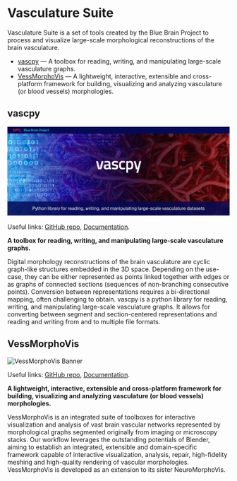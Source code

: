 # Vasculature Suite

Vasculature Suite is a set of tools created by the Blue Brain Project to process and visualize large-scale morphological reconstructions of the brain vasculature.

- [vascpy](#vascpy) — A toolbox for reading, writing, and manipulating large-scale vasculature graphs.
- [VessMorphoVis](#VessMorphoVis) — A lightweight, interactive, extensible and cross-platform framework for building, visualizing and analyzing vasculature (or blood vessels) morphologies.

## vascpy
<img alt="vascpy Banner" src="https://github.com/BlueBrain/vascpy/raw/main/doc/source/logo/BBP-vascpy.jpg" width="600"/>

Useful links:
[GitHub repo](https://github.com/BlueBrain/vascpy),
[Documentation](https://github.com/BlueBrain/vascpy#readme).

**A toolbox for reading, writing, and manipulating large-scale vasculature graphs.**

Digital morphology reconstructions of the brain vasculature are cyclic graph-like structures embedded in the 3D space. Depending on the use-case, they can be either represented as points linked together with edges or as graphs of connected sections (sequences of non-branching consecutive points). Conversion between representations requires a bi-directional mapping, often challenging to obtain. vascpy is a python library for reading, writing, and manipulating large-scale vasculature graphs. It allows for converting between segment and section-centered representations and reading and writing from and to multiple file formats.

## VessMorphoVis
<img alt="VessMorphoVis Banner" src="https://raw.githubusercontent.com/wiki/BlueBrain/VessMorphoVis/images/logos/vmv-logo.jpeg" width="600"/>

Useful links:
[GitHub repo](https://github.com/BlueBrain/VessMorphoVis),
[Documentation](https://github.com/BlueBrain/VessMorphoVis#readme).

**A lightweight, interactive, extensible and cross-platform framework for building, visualizing and analyzing vasculature (or blood vessels) morphologies.**

VessMorphoVis is an integrated suite of toolboxes for interactive visualization and analysis of vast brain vascular networks represented by 
morphological graphs segmented originally from imaging or microscopy stacks. Our workflow leverages the outstanding potentials of Blender, 
aiming to establish an integrated, extensible and domain-specific framework capable of interactive visualization, analysis, repair, 
high-fidelity meshing and high-quality rendering of vascular morphologies. VessMorphoVis is developed as an extension to its sister NeuroMorphoVis.


